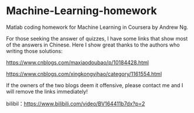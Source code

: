 # Machine-Learning-homework
Matlab coding homework for Machine Learning in Coursera by Andrew Ng.

For those seeking the answer of quizzes, I have some links that show most of the answers in Chinese. Here I show great thanks to the authors who writing those solutions:

https://www.cnblogs.com/maxiaodoubao/p/10184428.html

https://www.cnblogs.com/xingkongyihao/category/1161554.html

If the owners of the two blogs deem it offensive, please contact me and I will remove the links immediately!

bilibil：https://www.bilibili.com/video/BV164411b7dx?p=2
